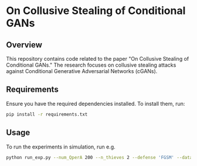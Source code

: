 # On Collusive Stealing of Conditional GANs

## Overview

This repository contains code related to the paper "On Collusive Stealing of Conditional GANs." The research focuses on collusive stealing attacks against Conditional Generative Adversarial Networks (cGANs).

## Requirements

Ensure you have the required dependencies installed. To install them, run:

```bash
pip install -r requirements.txt
```

## Usage
To run the experiments in simulation, run e.g.

```bash
python run_exp.py --num_QperA 200 --n_thieves 2 --defense 'FGSM' --dataset 'FashionMNIST'

```